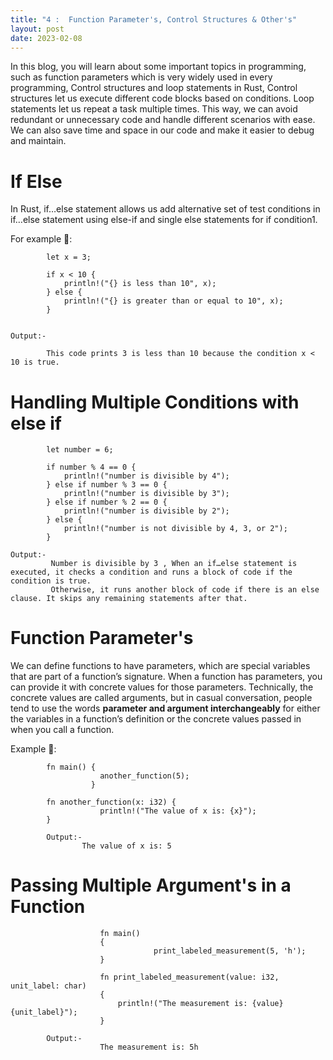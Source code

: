 ```yaml
---
title: "4 :  Function Parameter's, Control Structures & Other's"
layout: post
date: 2023-02-08
---
```

In this blog, you will learn about some important topics in programming, such as function parameters which is very widely used in every programming, Control structures and loop statements in Rust, Control structures let us execute different code blocks based on conditions. Loop statements let us repeat a task multiple times. This way, we can avoid redundant or unnecessary code and handle different scenarios with ease. We can also save time and space in our code and make it easier to debug and maintain.


# If Else

In Rust, if…else statement allows us add alternative set of test conditions in if…else statement using else-if and single else statements for if condition1. 

For example 🦖:

            let x = 3;

            if x < 10 {
                println!("{} is less than 10", x);
            } else {
                println!("{} is greater than or equal to 10", x);
            }
    
    
    Output:-
        
            This code prints 3 is less than 10 because the condition x < 10 is true.
            
# Handling Multiple Conditions with else if      

            let number = 6;

            if number % 4 == 0 {
                println!("number is divisible by 4");
            } else if number % 3 == 0 {
                println!("number is divisible by 3");
            } else if number % 2 == 0 {
                println!("number is divisible by 2");
            } else {
                println!("number is not divisible by 4, 3, or 2");
            }
            
    Output:-
             Number is divisible by 3 , When an if…else statement is executed, it checks a condition and runs a block of code if the condition is true.
             Otherwise, it runs another block of code if there is an else clause. It skips any remaining statements after that.

# Function Parameter's

We can define functions to have parameters, which are special variables that are part of a function’s signature. When a function has parameters, you can provide it with concrete values for those parameters. Technically, the concrete values are called arguments, but in casual conversation, people tend to use the words **parameter and argument interchangeably** for either the variables in a function’s definition or the concrete values passed in when you call a function.

Example 🦖:
            
            fn main() {
                        another_function(5);
                      }

            fn another_function(x: i32) {
                        println!("The value of x is: {x}");
            }
            
            Output:-
                    The value of x is: 5
# Passing Multiple Argument's in a Function
            
                        fn main() 
                        {
                                    print_labeled_measurement(5, 'h');
                        }

                        fn print_labeled_measurement(value: i32, unit_label: char) 
                        {
                            println!("The measurement is: {value}{unit_label}");
                        }
                        
            Output:- 
                        The measurement is: 5h
                        
